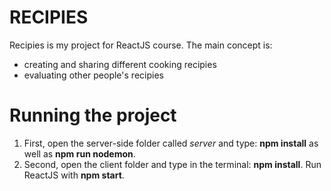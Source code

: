 # RECIPIES

Recipies is my project for ReactJS course. The main concept is: 
- creating and sharing different cooking recipies
- evaluating other people's recipies

# Running the project

1. First, open the server-side folder called *server* and type: __npm install__ as well as __npm run nodemon__.
2. Second, open the client folder and type in the terminal: __npm install__. Run ReactJS with __npm start__.

